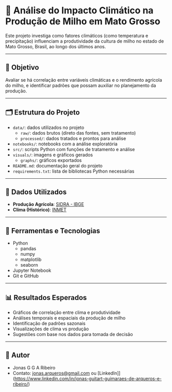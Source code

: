 # 🌽 Análise do Impacto Climático na Produção de Milho em Mato Grosso

Este projeto investiga como fatores climáticos (como temperatura e precipitação) influenciam a produtividade da cultura de milho no estado de Mato Grosso, Brasil, ao longo dos últimos anos.

---

## 🎯 Objetivo

Avaliar se há correlação entre variáveis climáticas e o rendimento agrícola do milho, e identificar padrões que possam auxiliar no planejamento da produção.

---

## 🗂️ Estrutura do Projeto

- `data/`: dados utilizados no projeto
  - `raw/`: dados brutos (direto das fontes, sem tratamento)
  - `processed/`: dados tratados e prontos para análise
- `notebooks/`: notebooks com a análise exploratória
- `src/`: scripts Python com funções de tratamento e análise
- `visuals/`: imagens e gráficos gerados
  - `graphs/`: gráficos exportados
- `README.md`: documentação geral do projeto
- `requirements.txt`: lista de bibliotecas Python necessárias

---

## 🧪 Dados Utilizados

- **Produção Agrícola**: [SIDRA - IBGE](https://sidra.ibge.gov.br/)
- **Clima (Histórico)**: [INMET](https://bdmep.inmet.gov.br/)

---

## 🔧 Ferramentas e Tecnologias

- Python
  - pandas
  - numpy
  - matplotlib
  - seaborn
- Jupyter Notebook
- Git e GitHub

---

## 📊 Resultados Esperados

- Gráficos de correlação entre clima e produtividade
- Análises temporais e espaciais da produção de milho
- Identificação de padrões sazonais
- Visualizações de clima vs produção
- Sugestões com base nos dados para tomada de decisão

---

## 👤 Autor

- Jonas G G A Ribeiro
- Contato: jonas.arqueros@gmail.com ou [LinkedIn]](https://www.linkedin.com/in/jonas-guitart-guimaraes-de-arqueros-e-ribeiro/)

